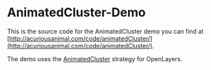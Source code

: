 AnimatedCluster-Demo
====================

This is the source code for the AnimatedCluster demo you can find 
at [http://acuriousanimal.com/code/animatedCluster/](http://acuriousanimal.com/code/animatedCluster/).

The demo uses the [AnimatedCluster](https://github.com/acanimal/AnimatedCluster) strategy for OpenLayers.


